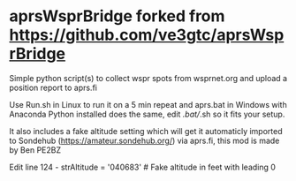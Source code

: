 # aprsWsprBridge forked from https://github.com/ve3gtc/aprsWsprBridge

Simple python script(s) to collect wspr spots from wsprnet.org and upload a position report to aprs.fi

Use Run.sh in Linux to run it on a 5 min repeat and aprs.bat in Windows with Anaconda Python installed does the same, edit  *.bat/*.sh so it fits your setup.

It also includes a fake altitude setting which will get it automaticly imported to Sondehub (https://amateur.sondehub.org/) via aprs.fi, this mod is made by Ben PE2BZ

Edit line 124  -  strAltitude  = '040683'   # Fake altitude in feet with leading 0   

